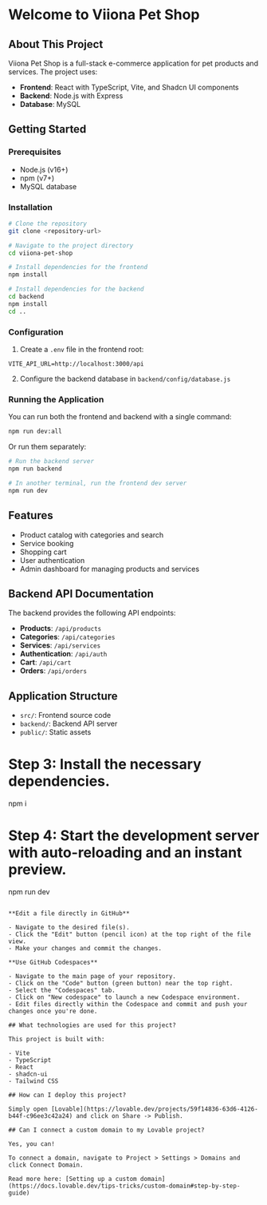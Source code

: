 # Welcome to Viiona Pet Shop

## About This Project

Viiona Pet Shop is a full-stack e-commerce application for pet products and services. The project uses:

- **Frontend**: React with TypeScript, Vite, and Shadcn UI components
- **Backend**: Node.js with Express
- **Database**: MySQL

## Getting Started

### Prerequisites

- Node.js (v16+)
- npm (v7+)
- MySQL database

### Installation

```sh
# Clone the repository
git clone <repository-url>

# Navigate to the project directory
cd viiona-pet-shop

# Install dependencies for the frontend
npm install

# Install dependencies for the backend
cd backend
npm install
cd ..
```

### Configuration

1. Create a `.env` file in the frontend root:

```
VITE_API_URL=http://localhost:3000/api
```

2. Configure the backend database in `backend/config/database.js`

### Running the Application

You can run both the frontend and backend with a single command:

```sh
npm run dev:all
```

Or run them separately:

```sh
# Run the backend server
npm run backend

# In another terminal, run the frontend dev server
npm run dev
```

## Features

- Product catalog with categories and search
- Service booking
- Shopping cart
- User authentication
- Admin dashboard for managing products and services

## Backend API Documentation

The backend provides the following API endpoints:

- **Products**: `/api/products`
- **Categories**: `/api/categories`
- **Services**: `/api/services`
- **Authentication**: `/api/auth`
- **Cart**: `/api/cart`
- **Orders**: `/api/orders`

## Application Structure

- `src/`: Frontend source code
- `backend/`: Backend API server
- `public/`: Static assets

# Step 3: Install the necessary dependencies.

npm i

# Step 4: Start the development server with auto-reloading and an instant preview.

npm run dev

```

**Edit a file directly in GitHub**

- Navigate to the desired file(s).
- Click the "Edit" button (pencil icon) at the top right of the file view.
- Make your changes and commit the changes.

**Use GitHub Codespaces**

- Navigate to the main page of your repository.
- Click on the "Code" button (green button) near the top right.
- Select the "Codespaces" tab.
- Click on "New codespace" to launch a new Codespace environment.
- Edit files directly within the Codespace and commit and push your changes once you're done.

## What technologies are used for this project?

This project is built with:

- Vite
- TypeScript
- React
- shadcn-ui
- Tailwind CSS

## How can I deploy this project?

Simply open [Lovable](https://lovable.dev/projects/59f14836-63d6-4126-b44f-c96ee3c42a24) and click on Share -> Publish.

## Can I connect a custom domain to my Lovable project?

Yes, you can!

To connect a domain, navigate to Project > Settings > Domains and click Connect Domain.

Read more here: [Setting up a custom domain](https://docs.lovable.dev/tips-tricks/custom-domain#step-by-step-guide)
```
